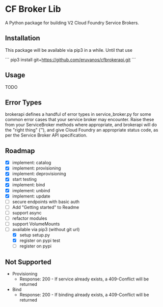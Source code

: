 # CF Broker Lib

A Python package for building V2 Cloud Foundry Service Brokers.


## Installation

This package will be available via pip3 in a while. Until that use

´´´
pip3 install git+https://github.com/eruvanos/cfbrokerapi.git
´´´

## Usage

TODO

## Error Types
brokerapi defines a handful of error types in service_broker.py
for some common error cases that your service broker may encounter.
Raise these from your ServiceBroker methods where appropriate,
and brokerapi will do the "right thing" (™), 
and give Cloud Foundry an appropriate status code, 
as per the Service Broker API specification.

## Roadmap

* [x] implement: catalog
* [x] implement: provisioning
* [x] implement: deprovisioning
* [x] start testing
* [x] implement: bind
* [x] implement: unbind
* [x] implement: update
* [ ] secure endpoints with basic auth
* [ ] Add "Getting started" to Readme
* [ ] support async
* [ ] refactor modules
* [ ] support VolumeMounts
* [ ] available via pip3 (without git url)
  * [x] setup setup.py
  * [x] register on pypi test
  * [ ] register on pypi

## Not Supported

* Provisioning
  * Response: 200 - If service already exists, a 409-Conflict will be returned
* Bind
  * Response: 200 - If binding already exists, a 409-Conflict will be returned 
